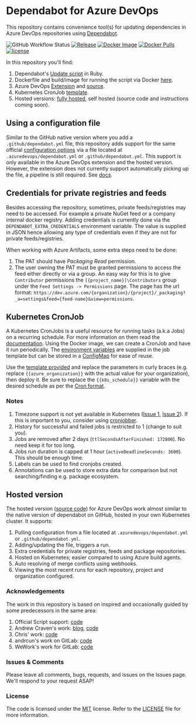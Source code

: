 # Dependabot for Azure DevOps

This repository contains convenience tool(s) for updating dependencies in Azure DevOps repositories using [Dependabot](https://dependabot.com).

![GitHub Workflow Status](https://img.shields.io/github/workflow/status/tinglesoftware/dependabot-azure-devops/Docker?style=flat-square)
[![Release](https://img.shields.io/github/release/tinglesoftware/dependabot-azure-devops.svg?style=flat-square)](https://github.com/tinglesoftware/dependabot-azure-devops/releases/latest)
[![Docker Image](https://img.shields.io/docker/image-size/tingle/dependabot-azure-devops/latest?style=flat-square)](https://hub.docker.com/r/tingle/dependabot-azure-devops)
[![Docker Pulls](https://img.shields.io/docker/pulls/tingle/dependabot-azure-devops?style=flat-square)](https://hub.docker.com/r/tingle/dependabot-azure-devops)
[![license](https://img.shields.io/github/license/tinglesoftware/dependabot-azure-devops.svg?style=flat-square)](LICENSE)

In this repository you'll find:

1. Dependabot's [Update script](./src/script/update-script.rb) in Ruby.
2. Dockerfile and build/image for running the script via Docker [here](./src/script/Dockerfile).
3. Azure DevOps [Extension](https://marketplace.visualstudio.com/items?itemName=tingle-software.dependabot) and [source](./src/extension).
4. Kubernetes CronJob [template](#kubernetes-cronjob).
5. Hosted versions: [fully hosted](#hosted-version), self hosted (source code and instructions coming soon).

## Using a configuration file

Similar to the GitHub native version where you add a `.github/dependabot.yml` file, this repository adds support for the same official [configuration options](https://help.github.com/github/administering-a-repository/configuration-options-for-dependency-updates) via a file located at `.azuredevops/dependabot.yml` or `.github/dependabot.yml`. This support is only available in the Azure DevOps extension and the hosted version. However, the extension does not currently support automatically picking up the file, a pipeline is still required. See [docs](./src/extension/README.md#usage).

## Credentials for private registries and feeds

Besides accessing the repository, sometimes, private feeds/registries may need to be accessed. For example a private NuGet feed or a company internal docker registry. Adding credentials is currently done via the `DEPENDABOT_EXTRA_CREDENTIALS` environment variable. The value is supplied in JSON hence allowing any type of credentials even if they are not for private feeds/registries.

When working with Azure Artifacts, some extra steps need to be done:

1. The PAT should have *Packaging Read* permission.
2. The user owning the PAT must be granted permissions to access the feed either directly or via a group. An easy way for this is to give `Contributor` permissions the `[{project_name}]\Contributors` group under the `Feed Settings -> Permissions` page. The page has the url format: `https://dev.azure.com/{organization}/{project}/_packaging?_a=settings&feed={feed-name}&view=permissions`.

## Kubernetes CronJob

A Kubernetes CronJobs is a useful resource for running tasks (a.k.a Jobs) on a recurring schedule. For more information on them read the [documentation](https://kubernetes.io/docs/concepts/workloads/controllers/cron-jobs/). Using the Docker image, we can create a CronJob and have it run periodically. The [environment variables](./src/script/README.md#environment-variables) are supplied in the job template but can be stored in a [ConfigMap](https://kubernetes.io/docs/concepts/configuration/configmap/) for ease of reuse.

Use the [template provided](./cronjob-template.yaml) and replace the parameters in curly braces (e.g. replace `{{azure_organization}}` with the actual value for your organization), then deploy it. Be sure to replace the `{{k8s_schedule}}` variable with the desired schedule as per the [Cron format](https://en.wikipedia.org/wiki/Cron).

### Notes

1. Timezone support is not yet available in Kubernetes ([Issue 1](https://github.com/kubernetes/kubernetes/issues/47202), [Issue 2](https://github.com/kubernetes/kubernetes/issues/78795)). If this is important to you, consider using [cronjobber](https://github.com/hiddeco/cronjobber).
2. History for successful and failed jobs is restricted to 1 (change to suit you).
3. Jobs are removed after 2 days (`ttlSecondsAfterFinished: 172800`). No need keep it for too long.
4. Jobs run duration is capped at 1 hour (`activeDeadlineSeconds: 3600`). This should be enough time.
5. Labels can be used to find cronjobs created.
6. Annotations can be used to store extra data for comparison but not searching/finding e.g. package ecosystem.

## Hosted version

The hosted version ([source code](https://github.com/tinglesoftware/zote)) for Azure DevOps work almost similar to the native version of dependabot on GitHub, hosted in your own Kubernetes cluster. It supports:

1. Pulling configuration from a file located at `.azuredevops/dependabot.yml` or `.github/dependabot.yml`.
2. Adding/updating the file, triggers a run.
3. Extra credentials for private registries, feeds and package repositories.
4. Hosted on Kubernetes; easier compared to using Azure build agents.
5. Auto resolving of merge conflicts using webhooks.
6. Viewing the most recent runs for each repository, project and organization configured.

### Acknowledgements

The work in this repository is based on inspired and occasionally guided by some predecessors in the same area:

1. Official Script support: [code](https://github.com/dependabot/dependabot-script)
2. Andrew Craven's work: [blog](https://medium.com/@acraven/updating-dependencies-in-azure-devops-repos-773cbbb6029d), [code](https://github.com/acraven/azure-dependabot)
3. Chris' work: [code](https://github.com/chris5287/dependabot-for-azuredevops)
4. andrcun's work on GitLab: [code](https://gitlab.com/dependabot-gitlab/dependabot)
5. WeWork's work for GitLab: [code](https://github.com/wemake-services/kira-dependencies)

### Issues &amp; Comments

Please leave all comments, bugs, requests, and issues on the Issues page. We'll respond to your request ASAP!

### License

The code is licensed under the [MIT](http://www.opensource.org/licenses/mit-license.php "Read more about the MIT license form") license. Refer to the [LICENSE](./LICENSE) file for more information.
